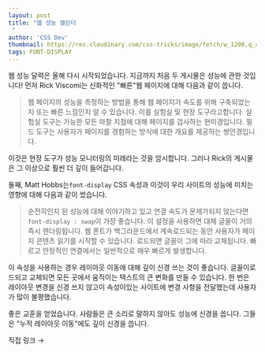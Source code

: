 ```yaml
---
layout: post
title: "웹 성능 캘린더
 "
author: 'CSS Dev'
thumbnail: https://res.cloudinary.com/css-tricks/image/fetch/w_1200,q_auto,f_auto/https://css-tricks.com/wp-content/uploads/2020/12/cumulative-layout-shift.png
tags: FONT-DISPLAY
---
```



웹 성능 달력은 올해 다시 시작되었습니다.
 지금까지 처음 두 게시물은 성능에 관한 것입니다!
 먼저 Rick Viscomi는 신화적인 "빠른"웹 페이지에 대해 다음과 같이 씁니다.
 

> 웹 페이지의 성능을 측정하는 방법을 통해 웹 페이지가 속도를 위해 구축되었는지 또는 빠른 느낌인지 알 수 있습니다.
 이를 실험실 및 현장 도구라고합니다.
 실험실 도구는 가능한 모든 마찰 지점에 대해 페이지를 검사하는 현미경입니다.
 필드 도구는 사용자가 페이지를 경험하는 방식에 대한 개요를 제공하는 쌍안경입니다.
 

이것은 현장 도구가 성능 모니터링의 미래라는 것을 암시합니다.
 그러나 Rick의 게시물은 그 이상으로 훨씬 더 깊이 들어갑니다.
 

둘째, Matt Hobbs는`font-display` CSS 속성과 이것이 우리 사이트의 성능에 미치는 영향에 대해 다음과 같이 썼습니다.
 

> 순전히인지 된 성능에 대해 이야기하고 있고 연결 속도가 문제가되지 않는다면`font-display : swap`이 가장 좋습니다.
 이 설정을 사용하면 대체 글꼴이 거의 즉시 렌더링됩니다.
 웹 폰트가 백그라운드에서 계속로드되는 동안 사용자가 페이지 콘텐츠 읽기를 시작할 수 있습니다.
 로드되면 글꼴이 그에 따라 교체됩니다.
 빠르고 안정적인 연결에서는 일반적으로 매우 빠르게 발생합니다.
 

이 속성을 사용하는 경우 레이아웃 이동에 대해 깊이 신경 쓰는 것이 좋습니다.
 글꼴이로드되고 교체되면 모든 곳에서 움직이는 텍스트의 큰 변화를 만들 수 있습니다.
 한 번은 레이아웃 변경을 신경 쓰지 않고이 속성이있는 사이트에 변경 사항을 전달했는데 사용자가 많이 불평했습니다.
 

좋은 교훈을 얻었습니다. 사람들은 큰 소리로 말하지 않아도 성능에 신경을 씁니다.
 그들은 "누적 레이아웃 이동"에도 깊이 신경을 씁니다.
 

직접 링크 →
 